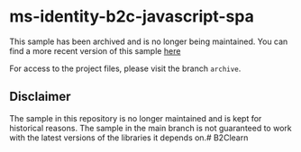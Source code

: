 # ms-identity-b2c-javascript-spa

This sample has been archived and is no longer being maintained. You can find a more recent version of this sample [here](https://github.com/AzureAD/microsoft-authentication-library-for-js/tree/dev/samples/msal-react-samples/b2c-sample)

For access to the project files, please visit the branch `archive`.

## Disclaimer

The sample in this repository is no longer maintained and is kept for historical reasons. The sample in the main branch is not guaranteed to work with the latest versions of the libraries it depends on.#   B 2 C l e a r n  
 